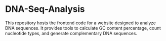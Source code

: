 # DNA-Seq-Analysis
This repository hosts the frontend code for a website designed to analyze DNA sequences. It provides tools to calculate GC content percentage, count nucleotide types, and generate complementary DNA sequences.
